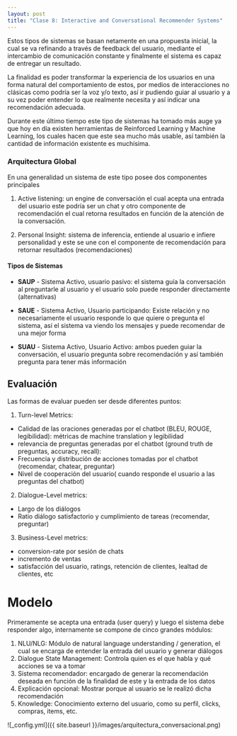 ```yaml
---
layout: post
title: "Clase 8: Interactive and Conversational Recommender Systems"
---
```

 
Estos tipos de sistemas se basan netamente en una propuesta inicial, la cual se va refinando a través de feedback del usuario, mediante el intercambio de comunicación constante y finalmente el sistema es capaz de entregar un resultado.
 
La finalidad es poder transformar la experiencia de los usuarios en una forma natural del comportamiento de estos, por medios de interacciones no clásicas como podría ser la voz y/o texto, así ir pudiendo guiar al usuario y a su vez poder entender lo que realmente necesita y así indicar una recomendación adecuada.
 
Durante este último tiempo este tipo de sistemas ha tomado más auge ya que hoy en día existen herramientas de Reinforced Learning y Machine Learning, los cuales hacen que este sea mucho más usable, así también la cantidad de información existente es muchísima.
 
### Arquitectura Global
 
En una generalidad un sistema de este tipo posee dos componentes principales
 
1. Active listening: un engine de conversación el cual acepta una entrada del usuario este podría ser un chat y otro componente de recomendación el cual retorna resultados en función de la atención de la conversación.
 
2. Personal Insight: sistema de inferencia, entiende al usuario e infiere personalidad y este se une con el componente de recomendación para retornar resultados (recomendaciones)
 
#### Tipos de Sistemas
 
- **SAUP** - Sistema Activo, usuario pasivo: el sistema guía la conversación al preguntarle al usuario y el usuario solo puede responder directamente (alternativas)
 
- **SAUE** - Sistema Activo, Usuario participando: Existe relación y no necesariamente el usuario responde lo que quiere o pregunta el sistema, así el sistema va viendo los mensajes y puede recomendar de una mejor forma
 
- **SUAU** - Sistema Activo, Usuario Activo: ambos pueden guiar la conversación, el usuario pregunta sobre recomendación y así también pregunta para tener más información
 
 
 
## Evaluación
 
Las formas de evaluar pueden ser desde diferentes puntos:
 
1. Turn-level Metrics:
  - Calidad de las oraciones generadas por el chatbot (BLEU, ROUGE, legibilidad): métricas de machine translation y legibilidad
  - relevancia de preguntas generadas por el chatbot (ground truth de preguntas, accuracy, recall):
  - Frecuencia y distribución de acciones tomadas por el chatbot (recomendar, chatear, preguntar)
  - Nivel de cooperación del usuario( cuando responde el usuario a las preguntas del chatbot)
2. Dialogue-Level metrics:
  - Largo de los diálogos
  - Ratio diálogo satisfactorio y cumplimiento de tareas (recomendar, preguntar)
3. Business-Level metrics:
  - conversion-rate por sesión de chats
  - incremento de ventas
  - satisfacción del usuario, ratings, retención de clientes, lealtad de clientes, etc
 
 
# Modelo
 
Primeramente se acepta una entrada (user query) y luego el sistema debe responder algo, internamente se compone de cinco grandes módulos:
 
1. NLU/NLG: Módulo de natural language understanding / generation, el cual se encarga de entender la entrada del usuario y generar diálogos
2. Dialogue State Management: Controla quien es el que habla y qué acciones se va a tomar
3. Sistema recomendador: encargado de generar la recomendación deseada en función de la finalidad de este y la entrada de los datos
4. Explicación opcional: Mostrar porque al usuario se le realizó dicha recomendación
5. Knowledge: Conocimiento externo del usuario, como su perfil, clicks, compras, items, etc.
 
 
![_config.yml]({{ site.baseurl }}/images/arquitectura_conversacional.png)
 
 

